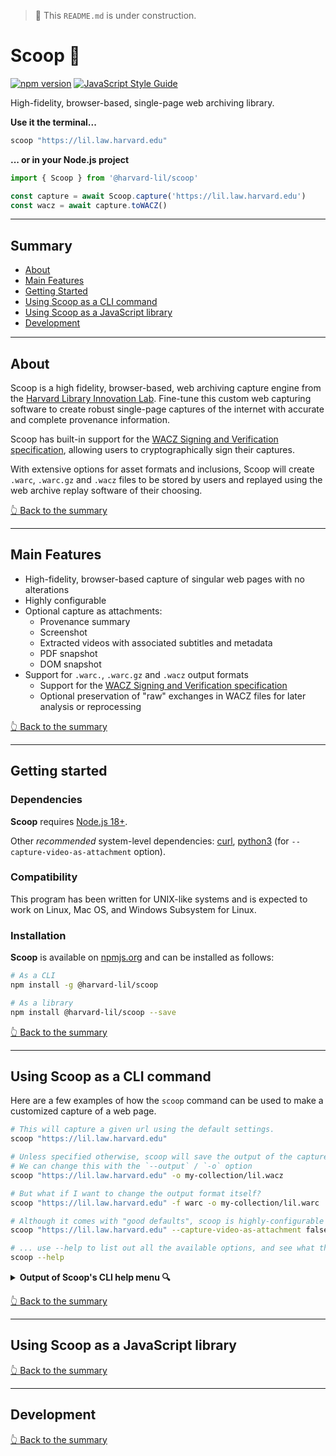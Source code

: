 > 🚧 This `README.md` is under construction.

# Scoop 🍨

[![npm version](https://badge.fury.io/js/@harvard-lil%2Fscoop.svg)](https://badge.fury.io/js/@harvard-lil%2Fscoop) [![JavaScript Style Guide](https://img.shields.io/badge/code_style-standard-brightgreen.svg)](https://standardjs.com)

High-fidelity, browser-based, single-page web archiving library. 

**Use it the terminal...**
```bash
scoop "https://lil.law.harvard.edu"
```

**... or in your Node.js project**
```javascript
import { Scoop } from '@harvard-lil/scoop'

const capture = await Scoop.capture('https://lil.law.harvard.edu')
const wacz = await capture.toWACZ()
```

---

## Summary
- [About](#about)
- [Main Features](#main-features)
- [Getting Started](#getting-started)
- [Using Scoop as a CLI command](#using-scoop-as-a-cli-command)
- [Using Scoop as a JavaScript library](#using-scoop-as-a-javascript-library)
- [Development](#development)

---

## About

Scoop is a high fidelity, browser-based, web archiving capture engine from the [Harvard Library Innovation Lab](https://lil.law.harvard.edu). 
Fine-tune this custom web capturing software to create robust single-page captures of the internet with accurate and complete provenance information. 

Scoop has built-in support for the [WACZ Signing and Verification specification](https://specs.webrecorder.net/wacz-auth/0.1.0/), 
allowing users to cryptographically sign their captures. 

With extensive options for asset formats and inclusions, Scoop will create `.warc`, `.warc.gz` and `.wacz` files to be stored by users and replayed using the web archive replay software of their choosing.


[👆 Back to the summary](#summary)

---

## Main Features
- High-fidelity, browser-based capture of singular web pages with no alterations
- Highly configurable
- Optional capture as attachments: 
  - Provenance summary
  - Screenshot
  - Extracted videos with associated subtitles and metadata
  - PDF snapshot
  - DOM snapshot
- Support for `.warc.`, `.warc.gz` and `.wacz` output formats
  - Support for the [WACZ Signing and Verification specification](https://specs.webrecorder.net/wacz-auth/0.1.0/)
  - Optional preservation of "raw" exchanges in WACZ files for later analysis or reprocessing

[👆 Back to the summary](#summary)

---

## Getting started

### Dependencies 
**Scoop** requires [Node.js 18+](https://nodejs.org/en/). 

Other _recommended_ system-level dependencies: [curl](https://curl.se/), [python3](https://www.python.org/) (for `--capture-video-as-attachment` option).

### Compatibility
This program has been written for UNIX-like systems and is expected to work on Linux, Mac OS, and Windows Subsystem for Linux.

### Installation

**Scoop** is available on [npmjs.org](https://www.npmjs.com/package/@harvard-lil/scoop) and can be installed as follows:
 
```bash
# As a CLI
npm install -g @harvard-lil/scoop

# As a library
npm install @harvard-lil/scoop --save
```

[👆 Back to the summary](#summary)

---

## Using Scoop as a CLI command

Here are a few examples of how the `scoop` command can be used to make a customized capture of a web page.

```bash
# This will capture a given url using the default settings.
scoop "https://lil.law.harvard.edu" 

# Unless specified otherwise, scoop will save the output of the capture as "./archive.wacz".
# We can change this with the `--output` / `-o` option
scoop "https://lil.law.harvard.edu" -o my-collection/lil.wacz

# But what if I want to change the output format itself?
scoop "https://lil.law.harvard.edu" -f warc -o my-collection/lil.warc

# Although it comes with "good defaults", scoop is highly-configurable ...
scoop "https://lil.law.harvard.edu" --capture-video-as-attachment false --screenshot false --capture-window-x 320 --capture-window-y 480 --capture-timeout 30000 --max-capture-size 100000 --signing-url "https://example.com/sign"

# ... use --help to list out all the available options, and see what the default are.
scoop --help
```

<details>
  <summary><strong>Output of Scoop's CLI help menu 🔍</strong></summary>

```
Usage: scoop [options] <url>

🍨 High-fidelity, browser-based, single-page web archiving library.
More info: https://github.com/harvard-lil/scoop

Options:
  -v, --version                                   Display Scoop and Scoop CLI version.
  -o, --output <string>                           Output path. (default: "./archive.wacz")
  -f, --format <string>                           Output format. (choices: "warc", "warc-gzipped", "wacz", "wacz-with-raw", default: "wacz")
  --signing-url <string>                          Authsign-compatible endpoint for signing WACZ file.
  --signing-token <string>                        Authentication token to --signing-url, if needed.
  --screenshot <bool>                             Add screenshot step to capture? (choices: "true", "false", default: "true")
  --pdf-snapshot <bool>                           Add PDF snapshot step to capture? (choices: "true", "false", default: "false")
  --dom-snapshot <bool>                           Add DOM snapshot step to capture? (choices: "true", "false", default: "false")
  --capture-video-as-attachment <bool>            Add capture video(s) as attachment(s) step to capture? (choices: "true", "false", default: "true")
  --provenance-summary <bool>                     Add provenance summary to capture? (choices: "true", "false", default: "true")
  --capture-timeout <number>                      Maximum time allocated to capture process before hard cut-off, in ms. (default: 60000)
  --load-timeout <number>                         Max time Scoop will wait for the page to load, in ms. (default: 20000)
  --network-idle-timeout <number>                 Max time Scoop will wait for the in-browser networking tasks to complete, in ms. (default: 20000)
  --behaviors-timeout <number>                    Max time Scoop will wait for the browser behaviors to complete, in ms. (default: 20000)
  --capture-video-as-attachment-timeout <number>  Max time Scoop will wait for the video capture process to complete, in ms. (default: 30000)
  --capture-window-x <number>                     Width of the browser window Scoop will open to capture, in pixels. (default: 1600)
  --capture-window-y <number>                     Height of the browser window Scoop will open to capture, in pixels. (default: 900)
  --max-capture-size <number>                     Size limit for the capture's exchanges list, in bytes. (default: 209715200)
  --auto-scroll <bool>                            Should Scoop try to scroll through the page? (choices: "true", "false", default: "true")
  --auto-play-media <bool>                        Should Scoop try to autoplay `<audio>` and `<video>` tags? (choices: "true", "false", default: "true")
  --grab-secondary-resources <bool>               Should Scoop try to download img srcsets and secondary stylesheets? (choices: "true", "false", default: "true")
  --run-site-specific-behaviors <bool>            Should Scoop run site-specific capture behaviors? (via: browsertrix-behaviors) (choices: "true", "false", default: "true")
  --headless <bool>                               Should Chrome run in headless mode? (choices: "true", "false", default: "true")
  --user-agent-suffix <string>                    If provided, will be appended to Chrome's user agent. (default: "")
  --blocklist <string>                            If set, replaces Scoop's default list of url patterns and IP ranges Scoop should not capture. Coma-separated. Example:
                                                  "/https?://localhost/,0.0.0.0/8,10.0.0.0".
  --intercepter <string>                          ScoopIntercepter class to be used to intercept network exchanges. (default: "ScoopProxy")
  --proxy-host <string>                           Hostname to be used by Scoop's HTTP proxy. (default: "localhost")
  --proxy-port <string>                           Port to be used by Scoop's HTTP proxy. (default: 9000)
  --proxy-verbose <bool>                          Should Scoop's HTTP proxy output logs to the console? (choices: "true", "false", default: "false")
  --public-ip-resolver-endpoint <string>          API endpoint to be used to resolve the client's IP address. Used in the context of the provenance summary. (default:
                                                  "https://icanhazip.com")
  --yt-dlp-path <string>                          Path to the yt-dlp executable. Used for capturing videos. (default: "[library]/executables/yt-dlp")
  --log-level <string>                            Controls Scoop CLI's verbosity. (choices: "silent", "trace", "debug", "info", "warn", "error", default: "info")
  -h, --help                                      Show options list.
```
</details>


[👆 Back to the summary](#summary)

---

## Using Scoop as a JavaScript library


[👆 Back to the summary](#summary)

---


## Development

[👆 Back to the summary](#summary)
